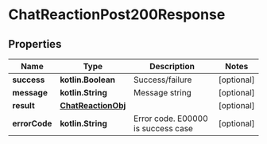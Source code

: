 
# ChatReactionPost200Response

## Properties
Name | Type | Description | Notes
------------ | ------------- | ------------- | -------------
**success** | **kotlin.Boolean** | Success/failure |  [optional]
**message** | **kotlin.String** | Message string |  [optional]
**result** | [**ChatReactionObj**](ChatReactionObj.md) |  |  [optional]
**errorCode** | **kotlin.String** | Error code. E00000 is success case |  [optional]



